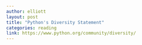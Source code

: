 ```yaml
---
author: elliott
layout: post
title: "Python's Diversity Statement"
categories: reading
link: https://www.python.org/community/diversity/
---
```

